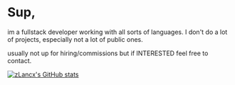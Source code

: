 # Sup, 

im a fullstack developer working with all sorts of languages. I don't do a lot of projects, especially not a lot of public ones.


usually not up for hiring/commissions but if INTERESTED feel free to contact.

[![zLancx's GitHub stats](https://github-readme-stats.vercel.app/api?username=zLancx&show_icons=true&theme=dark#gh-dark-mode-only)](#)
